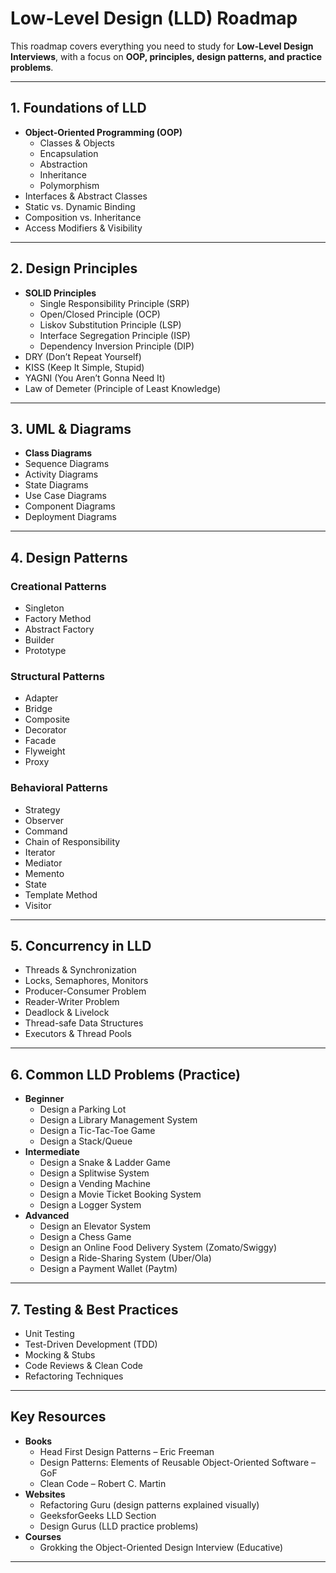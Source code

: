 # Low-Level Design (LLD) Roadmap

This roadmap covers everything you need to study for **Low-Level Design Interviews**, with a focus on **OOP, principles, design patterns, and practice problems**.

---

## 1. Foundations of LLD
- **Object-Oriented Programming (OOP)**
  - Classes & Objects
  - Encapsulation
  - Abstraction
  - Inheritance
  - Polymorphism
- Interfaces & Abstract Classes
- Static vs. Dynamic Binding
- Composition vs. Inheritance
- Access Modifiers & Visibility

---

## 2. Design Principles
- **SOLID Principles**
  - Single Responsibility Principle (SRP)
  - Open/Closed Principle (OCP)
  - Liskov Substitution Principle (LSP)
  - Interface Segregation Principle (ISP)
  - Dependency Inversion Principle (DIP)
- DRY (Don’t Repeat Yourself)
- KISS (Keep It Simple, Stupid)
- YAGNI (You Aren’t Gonna Need It)
- Law of Demeter (Principle of Least Knowledge)

---

## 3. UML & Diagrams
- **Class Diagrams**
- Sequence Diagrams
- Activity Diagrams
- State Diagrams
- Use Case Diagrams
- Component Diagrams
- Deployment Diagrams

---

## 4. Design Patterns
### Creational Patterns
- Singleton
- Factory Method
- Abstract Factory
- Builder
- Prototype

### Structural Patterns
- Adapter
- Bridge
- Composite
- Decorator
- Facade
- Flyweight
- Proxy

### Behavioral Patterns
- Strategy
- Observer
- Command
- Chain of Responsibility
- Iterator
- Mediator
- Memento
- State
- Template Method
- Visitor

---

## 5. Concurrency in LLD
- Threads & Synchronization
- Locks, Semaphores, Monitors
- Producer-Consumer Problem
- Reader-Writer Problem
- Deadlock & Livelock
- Thread-safe Data Structures
- Executors & Thread Pools

---

## 6. Common LLD Problems (Practice)
- **Beginner**
  - Design a Parking Lot
  - Design a Library Management System
  - Design a Tic-Tac-Toe Game
  - Design a Stack/Queue
- **Intermediate**
  - Design a Snake & Ladder Game
  - Design a Splitwise System
  - Design a Vending Machine
  - Design a Movie Ticket Booking System
  - Design a Logger System
- **Advanced**
  - Design an Elevator System
  - Design a Chess Game
  - Design an Online Food Delivery System (Zomato/Swiggy)
  - Design a Ride-Sharing System (Uber/Ola)
  - Design a Payment Wallet (Paytm)

---

## 7. Testing & Best Practices
- Unit Testing
- Test-Driven Development (TDD)
- Mocking & Stubs
- Code Reviews & Clean Code
- Refactoring Techniques

---

## Key Resources
- **Books**
  - Head First Design Patterns – Eric Freeman
  - Design Patterns: Elements of Reusable Object-Oriented Software – GoF
  - Clean Code – Robert C. Martin
- **Websites**
  - Refactoring Guru (design patterns explained visually)
  - GeeksforGeeks LLD Section
  - Design Gurus (LLD practice problems)
- **Courses**
  - Grokking the Object-Oriented Design Interview (Educative)

---

